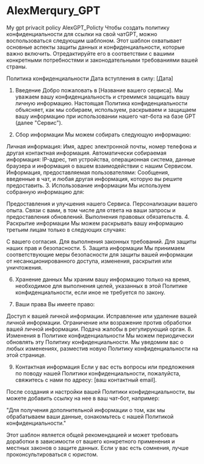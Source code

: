 # AlexMerqury_GPT
My gpt privacit policy
AlexGPT_Policty
Чтобы создать политику конфиденциальности для ссылки на свой чатGPT, можно воспользоваться следующим шаблоном. Этот шаблон охватывает основные аспекты защиты данных и конфиденциальности, которые важно включить. Отредактируйте его в соответствии с вашими конкретными потребностями и законодательными требованиями вашей страны.

Политика конфиденциальности
Дата вступления в силу: [Дата]

1. Введение
Добро пожаловать в [Название вашего сервиса]. Мы уважаем вашу конфиденциальность и стремимся защищать вашу личную информацию. Настоящая Политика конфиденциальности объясняет, как мы собираем, используем, раскрываем и защищаем вашу информацию при использовании нашего чат-бота на базе GPT (далее "Сервис").

2. Сбор информации
Мы можем собирать следующую информацию:

Личная информация: Имя, адрес электронной почты, номер телефона и другая контактная информация.
Автоматически собираемая информация: IP-адрес, тип устройства, операционная система, данные браузера и информация о вашем взаимодействии с нашим Сервисом.
Информация, предоставляемая пользователями: Сообщения, введенные в чат, и любая другая информация, которую вы решите предоставить.
3. Использование информации
Мы используем собранную информацию для:

Предоставления и улучшения нашего Сервиса.
Персонализации вашего опыта.
Связи с вами, в том числе для ответа на ваши запросы и предоставления обновлений.
Выполнения правовых обязательств.
4. Раскрытие информации
Мы можем раскрывать вашу информацию третьим лицам только в следующих случаях:

С вашего согласия.
Для выполнения законных требований.
Для защиты наших прав и безопасности.
5. Защита информации
Мы принимаем соответствующие меры безопасности для защиты вашей информации от несанкционированного доступа, изменения, раскрытия или уничтожения.

6. Хранение данных
Мы храним вашу информацию только на время, необходимое для выполнения целей, указанных в этой Политике конфиденциальности, если иное не требуется по закону.

7. Ваши права
Вы имеете право:

Доступ к вашей личной информации.
Исправление или удаление вашей личной информации.
Ограничение или возражение против обработки вашей личной информации.
Подача жалобы в регулирующий орган.
8. Изменения в Политике конфиденциальности
Мы можем периодически обновлять эту Политику конфиденциальности. Мы уведомим вас о любых изменениях, разместив новую Политику конфиденциальности на этой странице.

9. Контактная информация
Если у вас есть вопросы или предложения по поводу нашей Политики конфиденциальности, пожалуйста, свяжитесь с нами по адресу: [ваш контактный email].

После создания и настройки вашей Политики конфиденциальности, вы можете добавить ссылку на нее в ваш чат-бот, например:

"Для получения дополнительной информации о том, как мы обрабатываем ваши данные, ознакомьтесь с нашей Политикой конфиденциальности."

Этот шаблон является общей рекомендацией и может требовать доработки в зависимости от вашего конкретного применения и местных законов о защите данных. Если у вас есть сомнения, лучше проконсультироваться с юристом.
